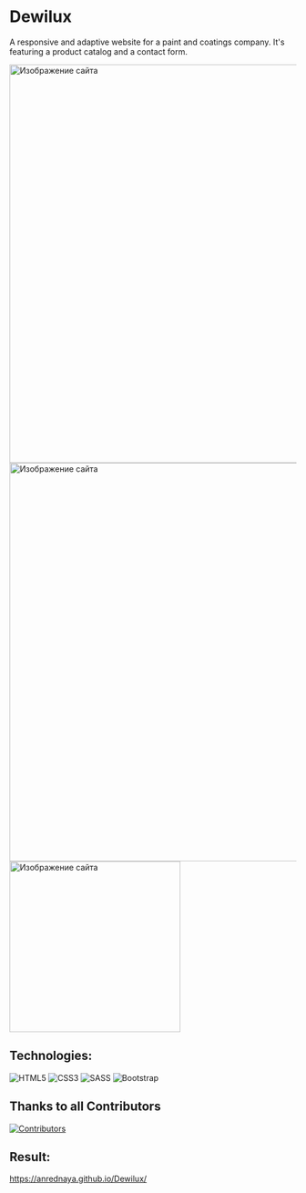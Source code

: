 # Dewilux
<p>A responsive and adaptive website for a paint and coatings company. It's featuring a product catalog and a contact form.</p>
<img width="700" alt="Изображение сайта" src="https://sun9-73.userapi.com/impg/EGrNV8FOZgZaitdEp6h26t4lfnTqHocMPT52EA/d8xqIMqeAZ4.jpg?size=2560x1316&quality=95&sign=739ae2e792c0d6da1536f00c071f40b1&type=album">
<img width="700" alt="Изображение сайта" src="https://sun9-69.userapi.com/impg/jT_88GTdF3KRL91orCcKItPHVW3a85nAnDEwkA/5T7mvUMVuhc.jpg?size=2560x1272&quality=95&sign=7f34bf847f69d6dbf3cd5c52013685f3&type=album">

<img width="300" alt="Изображение сайта" src="https://sun9-42.userapi.com/impg/dUgIWpSfho6worx167BVbTUr_hAogwzSH5PXMQ/WCCPUgmdVtE.jpg?size=684x1372&quality=95&sign=56e20179398dc920fb51206d013198cd&type=album">


## Technologies:
![HTML5](https://img.shields.io/badge/html5-%23E34F26.svg?style=for-the-badge&logo=html5&logoColor=white)
![CSS3](https://img.shields.io/badge/css3-%231572B6.svg?style=for-the-badge&logo=css3&logoColor=white)
![SASS](https://img.shields.io/badge/SASS-hotpink.svg?style=for-the-badge&logo=SASS&logoColor=white)
![Bootstrap](https://img.shields.io/badge/bootstrap-%238511FA.svg?style=for-the-badge&logo=bootstrap&logoColor=white)

## Thanks to all Contributors
[![Contributors](https://contrib.rocks/image?repo=Anrednaya/Dewilux)](https://github.com/Anrednaya/Dewilux/graphs/contributors)

## Result:

https://anrednaya.github.io/Dewilux/
